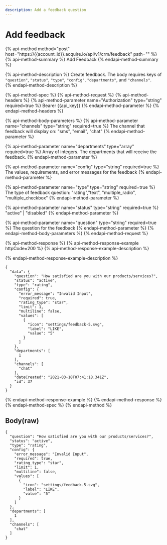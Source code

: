 ```yaml
---
description: Add a feedback question
---
```


# Add feedback

{% api-method method="post" host="https://{{account\_id}}.acquire.io/api/v1/crm/feedback" path="" %}
{% api-method-summary %}
Add Feedback
{% endapi-method-summary %}

{% api-method-description %}
Create feedback. The body requires keys of `"question"`, `"status"`, `"type"`, `"config"`, `"departments"`, and `"channels"`.   
{% endapi-method-description %}

{% api-method-spec %}
{% api-method-request %}
{% api-method-headers %}
{% api-method-parameter name="Authorization" type="string" required=true %}
Bearer {{api\_key}}
{% endapi-method-parameter %}
{% endapi-method-headers %}

{% api-method-body-parameters %}
{% api-method-parameter name="channels" type="string" required=true %}
The channel that feedback will display on: "sms", "email", "chat"
{% endapi-method-parameter %}

{% api-method-parameter name="departments" type="array" required=true %}
Array of integers. The departments that will receive the feedback. 
{% endapi-method-parameter %}

{% api-method-parameter name="config" type="string" required=true %}
The values, requirements, and error messages for the feedback
{% endapi-method-parameter %}

{% api-method-parameter name="type" type="string" required=true %}
The type of feedback question: "rating","text", "multiple\_radio", "multiple\_checkbox"
{% endapi-method-parameter %}

{% api-method-parameter name="status" type="string" required=true %}
"active" \| "disabled"
{% endapi-method-parameter %}

{% api-method-parameter name="question" type="string" required=true %}
The question for the feedback
{% endapi-method-parameter %}
{% endapi-method-body-parameters %}
{% endapi-method-request %}

{% api-method-response %}
{% api-method-response-example httpCode=200 %}
{% api-method-response-example-description %}

{% endapi-method-response-example-description %}

```
{
  "data": {
    "question": "How satisfied are you with our products/services?",
    "status": "active",
    "type": "rating",
    "config": {
      "error_message": "Invalid Input",
      "required": true,
      "rating_type": "star",
      "limit": 1,
      "multiline": false,
      "values": [
        {
          "icon": "settings/feedback-5.svg",
          "label": "LIKE",
          "value": "5"
        }
      ]
    },
    "departments": [
      1
    ],
    "channels": [
      "chat"
    ],
    "dateCreated": "2021-03-18T07:41:18.341Z",
    "id": 37
  }
}
```
{% endapi-method-response-example %}
{% endapi-method-response %}
{% endapi-method-spec %}
{% endapi-method %}

## Body\(raw\)

```text
{
  "question": "How satisfied are you with our products/services?",
  "status": "active",
  "type": "rating",
  "config": {
    "error_message": "Invalid Input",
    "required": true,
    "rating_type": "star",
    "limit": 1,
    "multiline": false,
    "values": [
      {
        "icon": "settings/feedback-5.svg",
        "label": "LIKE",
        "value": "5"
      }
    ]
  },
  "departments": [
    1
  ],
  "channels": [
    "chat"
  ]
}
```


